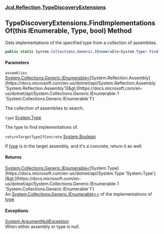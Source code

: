 ### [Jcd.Reflection](Jcd.Reflection.md 'Jcd.Reflection').[TypeDiscoveryExtensions](Jcd.Reflection.TypeDiscoveryExtensions.md 'Jcd.Reflection.TypeDiscoveryExtensions')

## TypeDiscoveryExtensions.FindImplementationsOf(this IEnumerable<Assembly>, Type, bool) Method

Gets implementations of the specified type from a collection of assemblies.

```csharp
public static System.Collections.Generic.IEnumerable<System.Type> FindImplementationsOf(this System.Collections.Generic.IEnumerable<System.Reflection.Assembly> assemblies, System.Type type, bool returnTargetTypeIfConcrete=false);
```
#### Parameters

<a name='Jcd.Reflection.TypeDiscoveryExtensions.FindImplementationsOf(thisSystem.Collections.Generic.IEnumerable_System.Reflection.Assembly_,System.Type,bool).assemblies'></a>

`assemblies` [System.Collections.Generic.IEnumerable&lt;](https://docs.microsoft.com/en-us/dotnet/api/System.Collections.Generic.IEnumerable-1 'System.Collections.Generic.IEnumerable`1')[System.Reflection.Assembly](https://docs.microsoft.com/en-us/dotnet/api/System.Reflection.Assembly 'System.Reflection.Assembly')[&gt;](https://docs.microsoft.com/en-us/dotnet/api/System.Collections.Generic.IEnumerable-1 'System.Collections.Generic.IEnumerable`1')

The collection of assemblies to search.

<a name='Jcd.Reflection.TypeDiscoveryExtensions.FindImplementationsOf(thisSystem.Collections.Generic.IEnumerable_System.Reflection.Assembly_,System.Type,bool).type'></a>

`type` [System.Type](https://docs.microsoft.com/en-us/dotnet/api/System.Type 'System.Type')

The type to find implementations of.

<a name='Jcd.Reflection.TypeDiscoveryExtensions.FindImplementationsOf(thisSystem.Collections.Generic.IEnumerable_System.Reflection.Assembly_,System.Type,bool).returnTargetTypeIfConcrete'></a>

`returnTargetTypeIfConcrete` [System.Boolean](https://docs.microsoft.com/en-us/dotnet/api/System.Boolean 'System.Boolean')

If [type](Jcd.Reflection.TypeDiscoveryExtensions.FindImplementationsOf(thisSystem.Collections.Generic.IEnumerable_System.Reflection.Assembly_,System.Type,bool).md#Jcd.Reflection.TypeDiscoveryExtensions.FindImplementationsOf(thisSystem.Collections.Generic.IEnumerable_System.Reflection.Assembly_,System.Type,bool).type 'Jcd.Reflection.TypeDiscoveryExtensions.FindImplementationsOf(this System.Collections.Generic.IEnumerable<System.Reflection.Assembly>, System.Type, bool).type') is in the target assembly, and it's a concrete, return it as well.

#### Returns
[System.Collections.Generic.IEnumerable&lt;](https://docs.microsoft.com/en-us/dotnet/api/System.Collections.Generic.IEnumerable-1 'System.Collections.Generic.IEnumerable`1')[System.Type](https://docs.microsoft.com/en-us/dotnet/api/System.Type 'System.Type')[&gt;](https://docs.microsoft.com/en-us/dotnet/api/System.Collections.Generic.IEnumerable-1 'System.Collections.Generic.IEnumerable`1')  
An [System.Collections.Generic.IEnumerable&lt;&gt;](https://docs.microsoft.com/en-us/dotnet/api/System.Collections.Generic.IEnumerable-1 'System.Collections.Generic.IEnumerable`1') of the implementations of [type](Jcd.Reflection.TypeDiscoveryExtensions.FindImplementationsOf(thisSystem.Collections.Generic.IEnumerable_System.Reflection.Assembly_,System.Type,bool).md#Jcd.Reflection.TypeDiscoveryExtensions.FindImplementationsOf(thisSystem.Collections.Generic.IEnumerable_System.Reflection.Assembly_,System.Type,bool).type 'Jcd.Reflection.TypeDiscoveryExtensions.FindImplementationsOf(this System.Collections.Generic.IEnumerable<System.Reflection.Assembly>, System.Type, bool).type')

#### Exceptions

[System.ArgumentNullException](https://docs.microsoft.com/en-us/dotnet/api/System.ArgumentNullException 'System.ArgumentNullException')  
When either assembly or type is null.